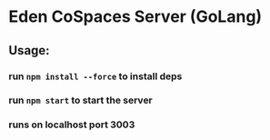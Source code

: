 # Eden CoSpaces Server (GoLang)

## Usage:
### run `npm install --force` to install deps
### run `npm start` to start the server
### runs on localhost port 3003